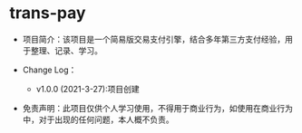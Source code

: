 trans-pay
=========

* 项目简介：该项目是一个简易版交易支付引擎，结合多年第三方支付经验，用于整理、记录、学习。

* Change Log：
  * v1.0.0 (2021-3-27):项目创建
  
* 免责声明：此项目仅供个人学习使用，不得用于商业行为，如使用在商业行为中，对于出现的任何问题，本人概不负责。